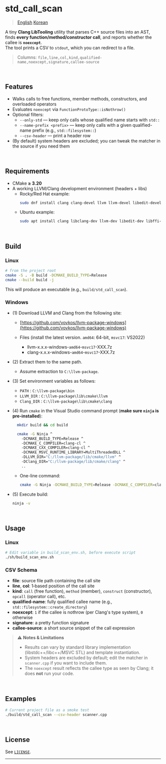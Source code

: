 # std_call_scan

> [English](README.md) [Korean](README.ko.md) 

A tiny **Clang LibTooling** utility that parses C++ source files into an AST, finds **every function/method/constructor call**, and reports whether the callee is **`noexcept`**.  
The tool prints a CSV to `stdout`, which you can redirect to a file.

> Columns: `file,line,col,kind,qualified-name,noexcept,signature,callee-source`

<br />

## Features

- Walks calls to free functions, member methods, constructors, and overloaded operators
- Evaluates `noexcept` via `FunctionProtoType::isNothrow()`
- Optional filters:
  - `--only-std` — keep only calls whose qualified name starts with `std::`
  - `--name-prefix <prefix>` — keep only calls with a given qualified-name prefix (e.g., `std::filesystem::`)
  - `--csv-header` — print a header row
- (By default) system headers are excluded; you can tweak the matcher in the source if you need them

<br />

## Requirements

- CMake **≥ 3.20**
- A working LLVM/Clang development environment (headers + libs)
  - Rocky/Red Hat example:
    ```bash
    sudo dnf install clang clang-devel llvm llvm-devel libedit-devel libffi-devel libxml2-devel zlib-devel libzstd-devel
    ```
  - Ubuntu example:
    ```bash
    sudo apt install clang libclang-dev llvm-dev libedit-dev libffi-dev libxml2-dev zlib1g-dev libzstd-dev
    ```

<br />

## Build

### Linux

```bash
# from the project root
cmake -S . -B build -DCMAKE_BUILD_TYPE=Release
cmake --build build -j
```

This will produce an executable (e.g., `build/std_call_scan`).

### Windows 

* (1) Download LLVM and Clang from the following site:

  * [https://github.com/vovkos/llvm-package-windows](https://github.com/vovkos/llvm-package-windows)
  * Files (install the latest version. `amd64`: 64-bit, `msvc17`: VS2022)

    * llvm-x.x.x-windows-`amd64`-`msvc17`-XXX.7z
    * clang-x.x.x-windows-`amd64`-`msvc17`-XXX.7z

* (2) Extract them to the same path.

  * Assume extraction to `C:\llvm-package`.

* (3) Set environment variables as follows:

  * `PATH` : `C:\llvm-package\bin`
  * `LLVM_DIR` : `C:\llvm-package\lib\cmake\llvm`
  * `Clang_DIR` : `C:\llvm-package\lib\cmake\clang`

* (4) Run `cmake` in the Visual Studio command prompt (**make sure `ninja` is pre-installed**):

  ```bash
    mkdir build && cd build

    cmake -G Ninja ^
      -DCMAKE_BUILD_TYPE=Release ^
      -DCMAKE_C_COMPILER=clang-cl ^
      -DCMAKE_CXX_COMPILER=clang-cl ^
      -DCMAKE_MSVC_RUNTIME_LIBRARY=MultiThreadedDLL ^
      -DLLVM_DIR="C:/llvm-package/lib/cmake/llvm" ^
      -DClang_DIR="C:/llvm-package/lib/cmake/clang" ^
      ..
  ```

  * One-line command:

    ```bash
    cmake -G Ninja -DCMAKE_BUILD_TYPE=Release -DCMAKE_C_COMPILER=clang-cl -DCMAKE_CXX_COMPILER=clang-cl -DCMAKE_MSVC_RUNTIME_LIBRARY=MultiThreadedDLL -DLLVM_DIR="C:/llvm-package/lib/cmake/llvm" -DClang_DIR="C:/llvm-package/lib/cmake/clang" ..
    ```

* (5) Execute build:

  ```bash
  ninja -v
  ```

<br />

## Usage

### Linux

```bash
# Edit variable in build_scan_env.sh, before execute script
./sh/build_scan_env.sh
```
 

### CSV Schema

- **file**: source file path containing the call site
- **line**, **col**: 1‑based position of the call site
- **kind**: `call` (free function), `method` (member), `construct` (constructor), `opcall` (operator call), etc.
- **qualified-name**: fully qualified callee name (e.g., `std::filesystem::create_directory`)
- **noexcept**: `1` if the callee is nothrow (per Clang's type system), `0` otherwise
- **signature**: a pretty function signature
- **callee-source**: a short source snippet of the call expression

> ⚠️ **Notes & Limitations**
>
> - Results can vary by standard library implementation (libstdc++/libc++/MSVC STL) and template instantiation.
> - System headers are excluded by default; edit the matcher in `scanner.cpp` if you want to include them.
> - The `noexcept` result reflects the callee type as seen by Clang; it does **not** run your code.

<br />

## Examples

```bash
# Current project file as a smoke test
./build/std_call_scan --csv-header scanner.cpp
```

<br />

## License

See [`LICENSE`](LICENSE).

---



